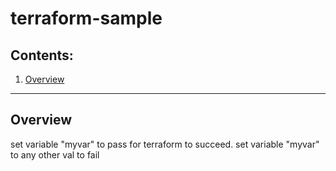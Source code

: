# terraform-sample
## Contents:
1. [Overview](#overview)

****
## Overview

set variable "myvar" to pass for terraform to succeed. set variable "myvar" to any other val to fail
